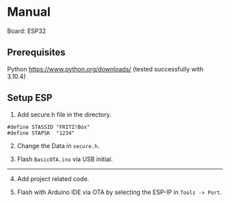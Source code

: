 # Manual

Board: ESP32

## Prerequisites

Python https://www.python.org/downloads/ 
(tested successfully with 3.10.4)

## Setup ESP

1. Add secure.h file in the directory.

```
#define STASSID "FRITZ!Box"
#define STAPSK  "1234"
```

2. Change the Data in ```secure.h```.

3. Flash ```BasicOTA.ino``` via USB initial.

---

4. Add project related code.

5. Flash with Arduino IDE via OTA by selecting the ESP-IP in ```Tools -> Port```.
